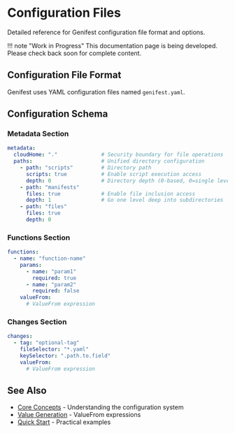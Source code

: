 # Configuration Files

Detailed reference for Genifest configuration file format and options.

!!! note "Work in Progress"
    This documentation page is being developed. Please check back soon for complete content.

## Configuration File Format

Genifest uses YAML configuration files named `genifest.yaml`.

## Configuration Schema

### Metadata Section

```yaml
metadata:
  cloudHome: "."              # Security boundary for file operations
  paths:                      # Unified directory configuration
    - path: "scripts"         # Directory path
      scripts: true           # Enable script execution access
      depth: 0                # Directory depth (0-based, 0=single level)
    - path: "manifests" 
      files: true             # Enable file inclusion access
      depth: 1                # Go one level deep into subdirectories
    - path: "files"
      files: true
      depth: 0
```

### Functions Section

```yaml
functions:
  - name: "function-name"
    params:
      - name: "param1"
        required: true
      - name: "param2"
        required: false
    valueFrom:
      # ValueFrom expression
```

### Changes Section

```yaml
changes:
  - tag: "optional-tag"
    fileSelector: "*.yaml"
    keySelector: ".path.to.field"
    valueFrom:
      # ValueFrom expression
```

## See Also

- [Core Concepts](concepts.md) - Understanding the configuration system
- [Value Generation](value-generation.md) - ValueFrom expressions
- [Quick Start](../getting-started/quickstart.md) - Practical examples